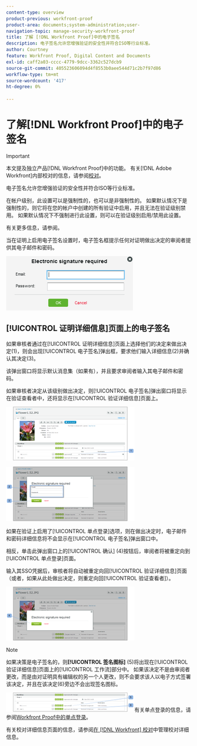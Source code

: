 ```yaml
---
content-type: overview
product-previous: workfront-proof
product-area: documents;system-administration;user-
navigation-topic: manage-security-workfront-proof
title: 了解 [!DNL Workfront Proof]中的电子签名
description: 电子签名允许您增强验证的安全性并符合ISO等行业标准。
author: Courtney
feature: Workfront Proof, Digital Content and Documents
exl-id: caff2a03-cccc-4779-9dcc-3362c527dcb9
source-git-commit: 405523606094d4f8553b0aee544d71c2b7f97d86
workflow-type: tm+mt
source-wordcount: '417'
ht-degree: 0%

---
```


# 了解[!DNL Workfront Proof]中的电子签名

>[!IMPORTANT]
>
>本文提及独立产品[!DNL Workfront Proof]中的功能。 有关[!DNL Adobe Workfront]内部校对的信息，请参阅[校对](../../../review-and-approve-work/proofing/proofing.md)。

电子签名允许您增强验证的安全性并符合ISO等行业标准。

在帐户级别，此设置可以是强制性的，也可以是非强制性的。 如果默认情况下是强制性的，则它将在您的帐户中创建的所有验证中启用，并且无法在验证级别禁用。 如果默认情况下不强制进行此设置，则可以在验证级别启用/禁用此设置。

有关更多信息，请参阅。

当在证明上启用电子签名设置时，电子签名框提示任何对证明做出决定的审阅者提供其电子邮件和密码。

![Electronic_sig_required_box.png](assets/electronic-sig-required-box.png)

## [!UICONTROL 证明详细信息]页面上的电子签名

如果审核者通过在[!UICONTROL 证明详细信息]页面上选择他们的决定来做出决定(1)，则会出现[!UICONTROL 电子签名]弹出框，要求他们输入详细信息(2)并确认其决定(3)。

该弹出窗口将显示默认消息集（如果有），并且要求审阅者输入其电子邮件和密码。

如果审核者决定从该级别做出决定，则[!UICONTROL 电子签名]弹出窗口将显示在验证查看者中，还将显示在[!UICONTROL 验证详细信息]页面上。

![Electronic_Signature_-_Proof_Details.png](assets/electronic-signature---proof-details-350x146.png)

![Electronic_Signature_-_Proof_Details_2.png](assets/electronic-signature---proof-details-2-350x148.png)

如果在验证上启用了[!UICONTROL 单点登录]选项，则在做出决定时，电子邮件和密码详细信息将不会显示在[!UICONTROL 电子签名]弹出窗口中。

相反，单击此弹出窗口上的[!UICONTROL 确认] (4)按钮后，审阅者将被重定向到[!UICONTROL 单点登录]页面。

输入其SSO凭据后，审核者将自动被重定向回[!UICONTROL 验证详细信息]页面（或者，如果从此处做出决定，则重定向回[!UICONTROL 验证查看者]）。

![Electronic_Signature_SSO_-_Proof_Details_3.png](assets/electronic-signature-sso---proof-details-3-350x146.png)

>[!NOTE]
>
> 如果决策是电子签名的，则&#x200B;**[!UICONTROL 签名图标]** (5)将出现在[!UICONTROL 验证详细信息]页面上的[!UICONTROL 工作流]部分中。 如果该决定不是由审阅者更改，而是由对证明具有编辑权的另一个人更改，则不会要求该人以电子方式签署该决定，并且在该决定(6)旁边不会出现签名图标。

![Electronic_Signature_icon.png](assets/electronic-signature-icon-350x52.png)有关单点登录的信息，请参阅[Workfront Proof中的单点登录](../../../workfront-proof/wp-acct-admin/managing-security/single-sign-on-overview.md)。

有关校对详细信息页面的信息，请参阅[在 [!DNL Workfront] 校对](../../../workfront-proof/wp-work-proofsfiles/manage-your-work/manage-proof-details.md)中管理校对详细信息。
